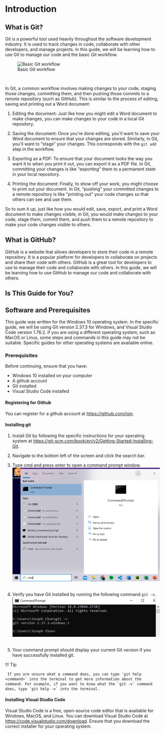 # Introduction

## What is Git?

Git is a powerful tool used heavily throughout the software development industry. It is used to track changes in code, collaborate with other developers, and manage projects. In this guide, we will be learning how to use Git to manage our code and the basic Git workflow.
<br />

<figure>
<img src="https://softcover.s3.amazonaws.com/636/learn_enough_git/images/figures/git_status_sequence.png" style="margin-left:auto; margin-right: auto;" alt= "Basic Git workflow">
<figcaption>Basic Git workflow</figcaption>
</figure>
<br />

In Git, a common workflow involves making changes to your code, staging those changes, committing them, and then pushing those commits to a remote repository (such as GitHub). This is similar to the process of editing, saving and printing out a Word document:

1. Editing the document: Just like how you might edit a Word document to make changes, you can make changes to your code in a local Git repository.

2. Saving the document: Once you're done editing, you'll want to save your Word document to ensure that your changes are stored. Similarly, in Git, you'll want to “stage” your changes. This corresponds with the `git add` step in the workflow.

3. Exporting as a PDF: To ensure that your document looks the way you want it to when you print it out, you can export it as a PDF file. In Git, committing your changes is like "exporting" them to a permanent state in your local repository.

4. Printing the document: Finally, to show off your work, you might choose to print out your document. In Git, “pushing” your committed changes to a remote repository is like "printing out" your code changes so that others can see and use them.

So to sum it up, just like how you would edit, save, export, and print a Word document to make changes visible, in Git, you would make changes to your code, stage them, commit them, and push them to a remote repository to make your code changes visible to others.

## What is GitHub?

GitHub is a website that allows developers to store their code in a remote repository. It is a popular platform for developers to collaborate on projects and share their code with others. GitHub is a great tool for developers to use to manage their code and collaborate with others. In this guide, we will be learning how to use GitHub to manage our code and collaborate with others.

## Is This Guide for You?

<!-- Can change this section name, taken from example -->

## Software and Prerequisites

This guide was written for the Windows 10 operating system. In the specific guide, we will be using Git version 2.37.3 for Windows, and Visual Studio Code version 1.76.2. If you are using a different operating system, such as MacOS or Linus, some steps and commands in this guide may not be suitable. Specific guides for other operating systems are available online.

### Prerequisites

Before continuing, ensure that you have:

- Windows 10 installed on your computer
- A github account
- Git installed
- Visual Studio Code installed

#### Registering for Github

You can register for a github account at <https://github.com/join>.

#### Installing git

1. Install Git by following the specific instructions for your operating system at <https://git-scm.com/book/en/v2/Getting-Started-Installing-Git>.
2. Navigate to the bottom left of the screen and click the search bar.
3. Type cmd and press enter to open a command prompt window.
   <br />
   <img src="/images/openTerminal.png" alt= "Opening command prompt" width="650px">
   <br />
   <br />
4. Verify you have Git installed by running the following command `git -v`.
   <br />
   <img src="/images/verifyGitInstalled.png" alt= "Checking version of Git installed" width="650px">
   <br />
   <br />

5. Your command prompt should display your current Git version if you have successfully installed git.

!!! Tip

     If you are unsure what a command does, you can type `git help <command>` into the terminal to get more information about the command. For example, if you want to know what the `git -v` command does, type `git help -v` into the terminal.

#### Installing Visual Studio Code

Visual Studio Code is a free, open-source code editor that is available for Windows, MacOS, and Linux. You can download Visual Studio Code at <https://code.visualstudio.com/download>. Ensure that you download the correct installer for your operating system.
